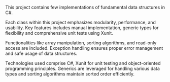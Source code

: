 This project contains few implementations of fundamental data structures in C#.

  Each class within this project emphasizes modularity, performance, and usability. Key features includes manual implementation, generic types for flexibility and comprehensive unit tests using Xunit. 
  
  Functionalities like array manipulation, sorting algorithms, and read-only access are included. Exception handling ensures proper error management and safe usage of data structures.

  Technologies used comprise C#, Xunit for unit testing and object-oriented programming principles. Generics are leveraged for handling various data types and sorting algorithms maintain sorted order efficiently.
